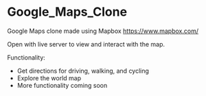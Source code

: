 # Google_Maps_Clone
Google Maps clone made using Mapbox
https://www.mapbox.com/

Open with live server to view and interact with the map.

Functionality:

  - Get directions for driving, walking, and cycling
  - Explore the world map
  - More functionality coming soon
 
